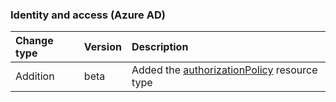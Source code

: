 ### Identity and access (Azure AD)

| **Change type** | **Version** | **Description** |
|:---|:---|:---|
|Addition|beta|Added the [authorizationPolicy](/graph/api/resources/authorizationPolicy?view=graph-rest-beta) resource type|
